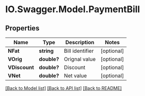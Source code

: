 # IO.Swagger.Model.PaymentBill
## Properties

Name | Type | Description | Notes
------------ | ------------- | ------------- | -------------
**NFat** | **string** | Bill identifier | [optional] 
**VOrig** | **double?** | Orignal value | [optional] 
**VDiscount** | **double?** | Discount | [optional] 
**VNet** | **double?** | Net value | [optional] 

[[Back to Model list]](../README.md#documentation-for-models) [[Back to API list]](../README.md#documentation-for-api-endpoints) [[Back to README]](../README.md)


